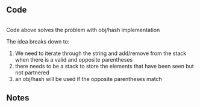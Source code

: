 ## Code
``` js

```
Code above solves the problem with obj/hash implementation

The idea breaks down to:
1. We need to iterate through the string and add/remove from the stack when there is a valid and opposite parentheses
2. there needs to be a stack to store the elements that have been seen but not partnered
3. an obj/hash will be used if the opposite parentheses match
## Notes
